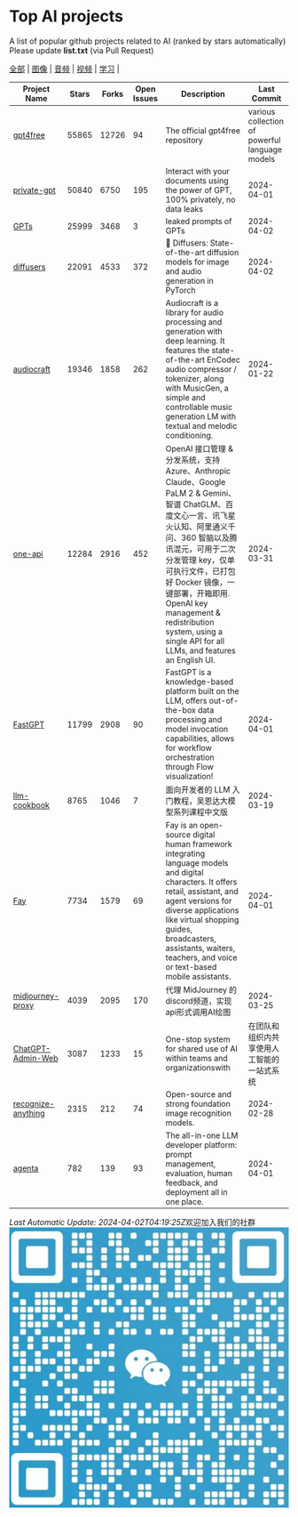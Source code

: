 # Top AI projects
A list of popular github projects related to AI (ranked by stars automatically)
Please update **list.txt** (via Pull Request)

<a href="./README.md">全部</a> |   <a href="./READMEpicture.md">图像</a> |   <a href="./READMEaudio.md">音频</a> | <a href="./READMEvideo.md">视频</a> | <a href="./READMElearn.md">学习</a> | 

| Project Name | Stars | Forks | Open Issues | Description | Last Commit |
| ------------ | ----- | ----- | ----------- | ----------- | ----------- |
| [gpt4free](https://github.com/xtekky/gpt4free) | 55865 | 12726 | 94 | The official gpt4free repository | various collection of powerful language models | 2024-03-28 |
| [private-gpt](https://github.com/zylon-ai/private-gpt) | 50840 | 6750 | 195 | Interact with your documents using the power of GPT, 100% privately, no data leaks | 2024-04-01 |
| [GPTs](https://github.com/linexjlin/GPTs) | 25999 | 3468 | 3 | leaked prompts of GPTs | 2024-04-02 |
| [diffusers](https://github.com/huggingface/diffusers) | 22091 | 4533 | 372 | 🤗 Diffusers: State-of-the-art diffusion models for image and audio generation in PyTorch | 2024-04-02 |
| [audiocraft](https://github.com/facebookresearch/audiocraft) | 19346 | 1858 | 262 | Audiocraft is a library for audio processing and generation with deep learning. It features the state-of-the-art EnCodec audio compressor / tokenizer, along with MusicGen, a simple and controllable music generation LM with textual and melodic conditioning. | 2024-01-22 |
| [one-api](https://github.com/songquanpeng/one-api) | 12284 | 2916 | 452 | OpenAI 接口管理 & 分发系统，支持 Azure、Anthropic Claude、Google PaLM 2 & Gemini、智谱 ChatGLM、百度文心一言、讯飞星火认知、阿里通义千问、360 智脑以及腾讯混元，可用于二次分发管理 key，仅单可执行文件，已打包好 Docker 镜像，一键部署，开箱即用. OpenAI key management & redistribution system, using a single API for all LLMs, and features an English UI. | 2024-03-31 |
| [FastGPT](https://github.com/labring/FastGPT) | 11799 | 2908 | 90 | FastGPT is a knowledge-based platform built on the LLM, offers out-of-the-box data processing and model invocation capabilities, allows for workflow orchestration through Flow visualization! | 2024-04-01 |
| [llm-cookbook](https://github.com/datawhalechina/llm-cookbook) | 8765 | 1046 | 7 | 面向开发者的 LLM 入门教程，吴恩达大模型系列课程中文版 | 2024-03-19 |
| [Fay](https://github.com/xszyou/Fay) | 7734 | 1579 | 69 | Fay is an open-source digital human framework integrating language models and digital characters. It offers retail, assistant, and agent versions for diverse applications like virtual shopping guides, broadcasters, assistants, waiters, teachers, and voice or text-based mobile assistants. | 2024-04-01 |
| [midjourney-proxy](https://github.com/novicezk/midjourney-proxy) | 4039 | 2095 | 170 | 代理 MidJourney 的discord频道，实现api形式调用AI绘图 | 2024-03-25 |
| [ChatGPT-Admin-Web](https://github.com/AprilNEA/ChatGPT-Admin-Web) | 3087 | 1233 | 15 | One-stop system for shared use of AI within teams and organizationswith | 在团队和组织内共享使用人工智能的一站式系统 | 2023-12-27 |
| [recognize-anything](https://github.com/xinyu1205/recognize-anything) | 2315 | 212 | 74 | Open-source and strong foundation image recognition models. | 2024-02-28 |
| [agenta](https://github.com/Agenta-AI/agenta) | 782 | 139 | 93 | The all-in-one LLM developer platform: prompt management, evaluation, human feedback, and deployment all in one place. | 2024-04-01 |

*Last Automatic Update: 2024-04-02T04:19:25Z*欢迎加入我们的社群 ![](https://raw.githubusercontent.com/mouuii/picture/master/weichat.jpg) 